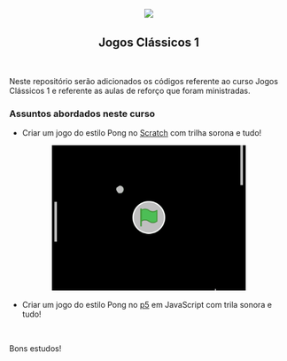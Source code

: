 <p align="center">
<img src="https://user-images.githubusercontent.com/7776944/100682778-97fb5600-3355-11eb-82ee-d00e65b9b3ee.jpeg" width="350"/>
</p>

<h2 align="center">
Jogos Clássicos 1
</h2>

<br>

Neste repositório serão adicionados os códigos referente ao curso Jogos Clássicos 1 e referente as aulas de reforço que foram ministradas.

<p align="center">
  <h3>Assuntos abordados neste curso</h3>
</p>

- Criar um jogo do estilo Pong no [Scratch](https://scratch.mit.edu/) com trilha sorona e tudo!

<p align="center">
  <img src="https://github.com/jfelipearaujo/educafro-jogos-classicos-1/blob/master/Aula%2001/jogo-pong-scratch.gif" width="350"/>
</p>

- Criar um jogo do estilo Pong no [p5](https://p5js.org/) em JavaScript com trila sonora e tudo!

<br>

Bons estudos!
